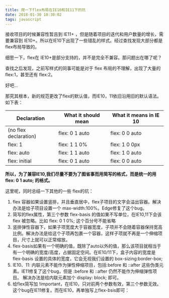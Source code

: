 ```yaml
---
title: 爬一下flex布局在IE10和IE11下的坑
date: 2018-01-30 18:30:02
tags: javascript
---
```

<p>
接收项目的时候兼容性暂且到 IE11+ ，但是随着项目的迭代和用户数量的增长，需要兼容到 IE10+。所以在IE10下出现了一些错乱的样式。经过查找发现大部分都是 flex布局导致的。

细思一下，flex在 IE10+是部分支持的，并不是完全不兼容。那问题出在哪了呢？

查找之后发现，之前写样式的同事可能是对于 flex 布局的不理解，出现了大量的 flex:1，甚至还有 flex:2。

好吧...

那究其根本，新的规范更改了flex的默认值，而IE10，11依旧沿用旧的默认语法。如下表：
</p>

| Declaration | What it should mean | What it means in IE 10 |
| ------   | -----   | ---- |
| (no flex declaration)	| flex: 0 1 auto	| flex: 0 0 auto |
| flex: 1	| flex: 1 1 0%	| flex: 1 0 0px |
| flex: auto	| flex: 1 1 auto	| flex: 1 0 auto |
| flex: initial	| flex: 0 1 auto	| flex: 0 0 auto |

<p>
<b>所以，为了兼容IE10,我们尽量不要为了图省事而用简写的格式，而是统一的用 flex: 0 1 auto; 的格式。</b>

这里呢，同时总结一下其他的一些 flex的坑：
<ol>
<li>flex 容器如果设置竖排，并且垂直居中，flex子项目的文字会溢出容器。解决办法是给子项目设置一个 max-width:100%。Edge修复了这个bug。</li>
<li>简写的flex属性，第三个参数 flex-basis 的值如果不写单位，在IE10,11下会该 flex 被忽略。比如 flex: 0 1 0%; 这个百分号不能省略</li>
<li>竖排弹性容器下，如果子项宽度大于容器宽度，子项并不会随着容器保持宽高比例。解决办法是给这个子项再包裹一个容器，这样子项就不再是一个伸缩项目，尺寸上就可以正常缩放。</li>
<li>flex-basis如果有一个明确的值，既除了auto以外的值，那么该项目就相当于有一个明确的宽度/高度，占据固定空间。在IE10/11下，盒子内容的宽度是 flex-basis 设置的具体的宽度，它会无视我们设置的 box-sizing:border-box;</li>
<li>IE10、11: 内联元素不能作为弹性伸缩项目，包括:before 和 ::after 这些伪类元素。IE11修复了这个bug，但是 :before 和 ::after 仍然不能作为伸缩弹性项目。
解决办法是给内联元素加个 display: block; 即可。</li>
<li>给flex简写加  !important，在IE10，只对前两个参数有效，第三个参数无效。这个bug在IE11修复。而在IE10，再单独写上flex-bsis即可：</li>
</ol>
</p>



